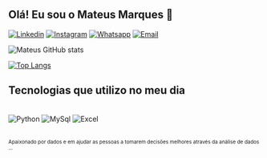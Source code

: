 
## Olá! Eu sou o Mateus Marques 👋


[![Linkedin](	https://img.shields.io/badge/LinkedIn-0077B5?style=for-the-badge&logo=linkedin&logoColor=white)](https://www.linkedin.com/in/mateus-marques-galv%C3%A3o-759b3a3a/)
[![Instagram](https://img.shields.io/badge/Instagram-E4405F?style=for-the-badge&logo=instagram&logoColor=white)](https://www.instagram.com/mateus__mg_/)
[![Whatsapp](https://img.shields.io/badge/WhatsApp-25D366?style=for-the-badge&logo=whatsapp&logoColor=white)](https://api.whatsapp.com/send?phone=5562992723951&text=Ol%C3%A1%20Mateus)
[![Email](https://img.shields.io/badge/Gmail-D14836?style=for-the-badge&logo=gmail&logoColor=white)](mailto:mateusmarques2011@live.com?Subject=Contato&Body=Ola%20Mateus%20Marques)


![Mateus GitHub stats](https://github-readme-stats.vercel.app/api?username=mateus-mg&show_icons=true&theme=dracula)

[![Top Langs](https://github-readme-stats.vercel.app/api/top-langs/?username=mateus-mg)](https://github.com/anuraghazra/github-readme-stats)


## Tecnologias que utilizo no meu dia

<div style="display: inline_block"><br>
<img align="center" alt="Python" src="https://img.shields.io/badge/Python-14354C?style=for-the-badge&logo=python&logoColor=white" />
<img align="center" alt="MySql" src="https://img.shields.io/badge/MySQL-00000F?style=for-the-badge&logo=mysql&logoColor=white" />
<img align="center" alt="Excel" src="https://img.shields.io/badge/Microsoft_Excel-217346?style=for-the-badge&logo=microsoft-excel&logoColor=white" />
</div>

<br />

 <font size="1">Apaixonado por dados e em ajudar as pessoas a tomarem decisões melhores através da análise de dados ...</font>
